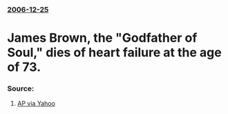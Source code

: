 ### [2006-12-25](/news/2006/12/25/index.md)

#  James Brown, the "Godfather of Soul," dies of heart failure at the age of 73. 




### Source:

1. [AP via Yahoo](http://news.yahoo.com/s/ap/20061226/ap_on_re_us/obit_brown_48)
